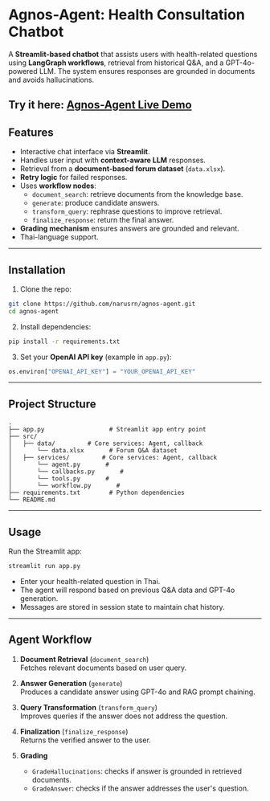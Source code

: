# Agnos-Agent: Health Consultation Chatbot

A **Streamlit-based chatbot** that assists users with health-related questions using **LangGraph workflows**, retrieval from historical Q&A, and a GPT-4o-powered LLM. The system ensures responses are grounded in documents and avoids hallucinations.

Try it here: [Agnos-Agent Live Demo](https://agnos-agent-hbdghnp5uwfrgeojdmfxhy.streamlit.app)
---

## Features

- Interactive chat interface via **Streamlit**.
- Handles user input with **context-aware LLM** responses.
- Retrieval from a **document-based forum dataset** (`data.xlsx`).
- **Retry logic** for failed responses.
- Uses **workflow nodes**:
  - `document_search`: retrieve documents from the knowledge base.
  - `generate`: produce candidate answers.
  - `transform_query`: rephrase questions to improve retrieval.
  - `finalize_response`: return the final answer.
- **Grading mechanism** ensures answers are grounded and relevant.
- Thai-language support.

---

## Installation

1. Clone the repo:

```bash
git clone https://github.com/narusrn/agnos-agent.git
cd agnos-agent
```

2. Install dependencies:

```bash
pip install -r requirements.txt
```

3. Set your **OpenAI API key** (example in `app.py`):

```python
os.environ["OPENAI_API_KEY"] = "YOUR_OPENAI_API_KEY"
```

---

## Project Structure

```
.
├── app.py                  # Streamlit app entry point
├── src/
│   ├── data/         # Core services: Agent, callback 
│       └── data.xlsx       # Forum Q&A dataset
│   ├── services/         # Core services: Agent, callback 
│       └── agent.py       # 
│       └── callbacks.py       # 
│       └── tools.py       # 
│       └── workflow.py       # 
├── requirements.txt        # Python dependencies
└── README.md
```

---

## Usage

Run the Streamlit app:

```bash
streamlit run app.py
```

- Enter your health-related question in Thai.
- The agent will respond based on previous Q&A data and GPT-4o generation.
- Messages are stored in session state to maintain chat history.

---

## Agent Workflow

1. **Document Retrieval** (`document_search`)  
   Fetches relevant documents based on user query.

2. **Answer Generation** (`generate`)  
   Produces a candidate answer using GPT-4o and RAG prompt chaining.

3. **Query Transformation** (`transform_query`)  
   Improves queries if the answer does not address the question.

4. **Finalization** (`finalize_response`)  
   Returns the verified answer to the user.

5. **Grading**  
   - `GradeHallucinations`: checks if answer is grounded in retrieved documents.
   - `GradeAnswer`: checks if the answer addresses the user's question.


